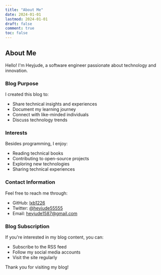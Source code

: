 ```yaml
---
title: "About Me"
date: 2024-01-01
lastmod: 2024-01-01
draft: false
comment: true
toc: false
---
```


## About Me

Hello! I'm Heyjude, a software engineer passionate about technology and innovation.

### Blog Purpose

I created this blog to:

- Share technical insights and experiences
- Document my learning journey
- Connect with like-minded individuals
- Discuss technology trends

### Interests

Besides programming, I enjoy:

- Reading technical books
- Contributing to open-source projects
- Exploring new technologies
- Sharing technical experiences

### Contact Information

Feel free to reach me through:

- GitHub: [lxb1226](https://github.com/lxb1226)
- Twitter: [@heyjude55555](https://twitter.com/heyjude55555)
- Email: heyjude1587@gmail.com

### Blog Subscription

If you're interested in my blog content, you can:

- Subscribe to the RSS feed
- Follow my social media accounts
- Visit the site regularly

Thank you for visiting my blog!